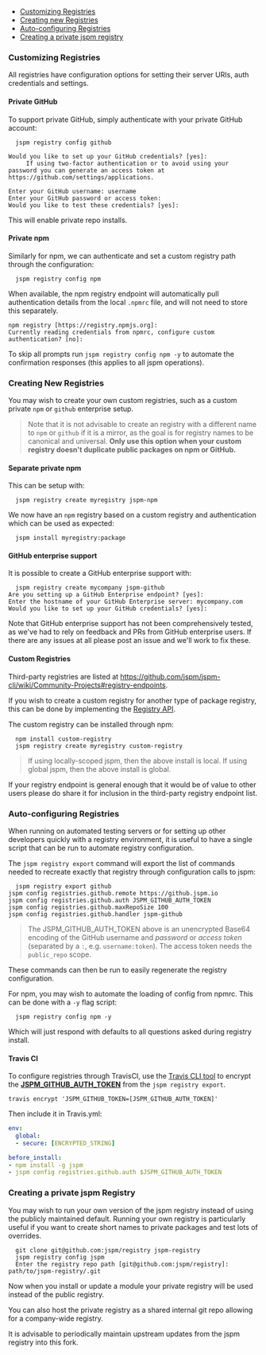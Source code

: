 * [Customizing Registries](#customizing-registries)
* [Creating new Registries](#creating-new-registries)
* [Auto-configuring Registries](#auto-configuring-registries)
* [Creating a private jspm registry](#creating-a-private-registry)

### Customizing Registries

All registries have configuration options for setting their server URIs, auth credentials and settings.

#### Private GitHub

To support private GitHub, simply authenticate with your private GitHub account:

```
  jspm registry config github
```

```
Would you like to set up your GitHub credentials? [yes]: 
     If using two-factor authentication or to avoid using your password you can generate an access token at https://github.com/settings/applications.

Enter your GitHub username: username
Enter your GitHub password or access token: 
Would you like to test these credentials? [yes]: 
```

This will enable private repo installs.

#### Private npm

Similarly for npm, we can authenticate and set a custom registry path through the configuration:

```
  jspm registry config npm
```

When available, the npm registry endpoint will automatically pull authentication details from the local `.npmrc` file,
and will not need to store this separately.

```
npm registry [https://registry.npmjs.org]: 
Currently reading credentials from npmrc, configure custom authentication? [no]:
```

To skip all prompts run `jspm registry config npm -y` to automate the confirmation responses (this applies to all jspm operations).

### Creating New Registries

You may wish to create your own custom registries, such as a custom private `npm` or `github` enterprise setup.

> Note that it is not advisable to create an registry with a different name to `npm` or `github` if it is a mirror, as the goal is for registry names to be canonical and universal. **Only use this option when your custom registry doesn't duplicate public packages on npm or GitHub.**

#### Separate private npm

This can be setup with:

```
  jspm registry create myregistry jspm-npm
```

We now have an `npm` registry based on a custom registry and authentication which can be used as expected:

```
  jspm install myregistry:package
```

#### GitHub enterprise support

It is possible to create a GitHub enterprise support with:

```
  jspm registry create mycompany jspm-github
Are you setting up a GitHub Enterprise endpoint? [yes]: 
Enter the hostname of your GitHub Enterprise server: mycompany.com
Would you like to set up your GitHub credentials? [yes]: 
```

Note that GitHub enterprise support has not been comprehensively tested, as we've had to rely on feedback and PRs from GitHub enterprise users. If there are any issues at all please post an issue and we'll work to fix these.

#### Custom Registries

Third-party registries are listed at https://github.com/jspm/jspm-cli/wiki/Community-Projects#registry-endpoints.

If you wish to create a custom registry for another type of package registry, this can be done by implementing the [Registry API](https://github.com/jspm/jspm-cli/wiki/Registry-API).

The custom registry can be installed through npm:

```
  npm install custom-registry
  jspm registry create myregistry custom-registry
```

> If using locally-scoped jspm, then the above install is local. If using global jspm, then the above install is global.

If your registry endpoint is general enough that it would be of value to other users please do share it for inclusion in the third-party registry endpoint list.

### Auto-configuring Registries

When running on automated testing servers or for setting up other developers quickly with a registry environment, it is useful to have a single script that can be run to automate registry configuration.

The `jspm registry export` command will export the list of commands needed to recreate exactly that registry through configuration calls to jspm:

```
  jspm registry export github
jspm config registries.github.remote https://github.jspm.io
jspm config registries.github.auth JSPM_GITHUB_AUTH_TOKEN
jspm config registries.github.maxRepoSize 100
jspm config registries.github.handler jspm-github
```
> The JSPM_GITHUB_AUTH_TOKEN above is an unencrypted Base64 encoding of the GitHub username and *password* or *access token* (separated by a `:`, e.g. `username:token`). The access token needs the `public_repo` scope.

These commands can then be run to easily regenerate the registry configuration.

For npm, you may wish to automate the loading of config from npmrc. This can be done with a `-y` flag script:

```
  jspm registry config npm -y
```

Which will just respond with defaults to all questions asked during registry install.

#### Travis CI

To configure registries through TravisCI, use the [Travis CLI tool](https://github.com/travis-ci/travis.rb#installation) to encrypt the **[JSPM_GITHUB_AUTH_TOKEN](#auto-configuring-registries)** from the `jspm registry export`.

```
travis encrypt 'JSPM_GITHUB_TOKEN=[JSPM_GITHUB_AUTH_TOKEN]'
```

Then include it in Travis.yml:

```yml
env:
  global:
  - secure: [ENCRYPTED_STRING]

before_install:
- npm install -g jspm
- jspm config registries.github.auth $JSPM_GITHUB_AUTH_TOKEN
```

### Creating a private jspm Registry

You may wish to run your own version of the jspm registry instead of using the publicly maintained default. Running your own registry is particularly useful if you want to create short names to private packages and test lots of overrides.

```
  git clone git@github.com:jspm/registry jspm-registry
  jspm registry config jspm
  Enter the registry repo path [git@github.com:jspm/registry]: path/to/jspm-registry/.git
```

Now when you install or update a module your private registry will be used instead of the public registry.

You can also host the private registry as a shared internal git repo allowing for a company-wide registry.

It is advisable to periodically maintain upstream updates from the jspm registry into this fork.